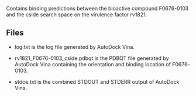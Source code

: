 Contains binding predictions between the bioactive compound F0676-0103 and the cside search space on the virulence factor rv1821.

## Files

- log.txt is the log file generated by AutoDock Vina.

- rv1821_F0676-0103_cside.pdbqt is the PDBQT file generated by AutoDock Vina containing the orientation and binding location of F0676-0103.

- stdoe.txt is the combined STDOUT and STDERR output of AutoDock Vina.

